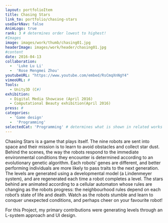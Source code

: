 ```yaml
---
layout: portfolioItem
title: Chasing Stars
link_to: portfolio/chasing-stars
useDarkNav: false
AnimLogo: true
rank: 3 # determines order lowest to highest!
#Images
image: images/work/thumb/chasing01.jpg
headerImage: images/work/header/chasing01.jpg
#content
date: 2016-04-13
collaboration:
  -  'Luke Lu Li'
  -  'Rose Mengmei Zhou'
youtubeURL: "https://www.youtube.com/embed/RsCmqXnNgY4"
vimeoURL: #
Tools:
  - Unity3D (C#)
exhibition:
  - Digital Media Showcase (April 2016)
  - Computational Beauty exhibition(April 2016)
press: #
categories:
  - 'Game design'
  -  'Programming'
selectedCat: 'Programming' # determines what is shown in related works
---
```

Chasing Stars is a game that plays itself. The nine robots are sent into space and their mission is to learn to avoid obstacles and collect star dust. Behind the scenes, the way the robots respond to the immediate environmental conditions they encounter is determined according to an evolutionary genetic algorithm. Each robots’ genes are different, and better performing individuals are more likely to pass traits to the next generation. The levels are generated using a developmental model (a Lindenmeyer system), and are regenerated each time a robot completes a level. The stars behind are animated according to a cellular automaton whose rules are changing as the robots progress: the neighbourhood rules depend on each robot’s state of life and death. Watch as the robots stumble and learn to conquer unexpected conditions, and perhaps cheer on your favourite robot!

For this Project, my primary contributions were generating levels through an L-system approach and UI design.

